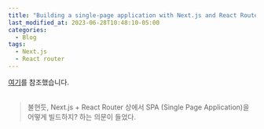```yaml
---
title: "Building a single-page application with Next.js and React Router"
last_modified_at: 2023-06-28T10:48:10-05:00
categories:
  - Blog
tags:
  - Next.js
  - React router
---
```


[여기](https://colinhacks.com/essays/building-a-spa-with-nextjs)를 참조했습니다.  
<br/>

> 불현듯, Next.js + React Router 상에서 SPA (Single Page Application)을 어떻게 빌드하지? 하는 의문이 들었다.
